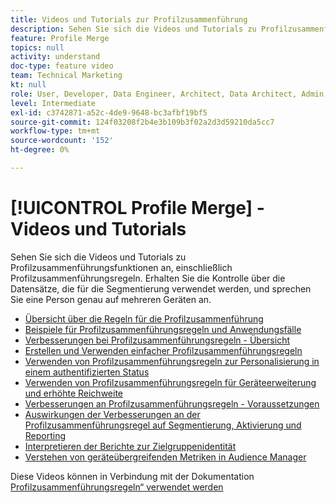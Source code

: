 ```yaml
---
title: Videos und Tutorials zur Profilzusammenführung
description: Sehen Sie sich die Videos und Tutorials zu Profilzusammenführungsfunktionen an, einschließlich Profilzusammenführungsregeln. Erhalten Sie die Kontrolle über die Datensätze, die für die Segmentierung verwendet werden, und sprechen Sie eine Person genau auf mehreren Geräten an.
feature: Profile Merge
topics: null
activity: understand
doc-type: feature video
team: Technical Marketing
kt: null
role: User, Developer, Data Engineer, Architect, Data Architect, Admin, Leader
level: Intermediate
exl-id: c3742871-a52c-4de9-9648-bc3afbf19bf5
source-git-commit: 124f03208f2b4e3b109b3f02a2d3d59210da5cc7
workflow-type: tm+mt
source-wordcount: '152'
ht-degree: 0%

---
```


# [!UICONTROL Profile Merge] - Videos und Tutorials

Sehen Sie sich die Videos und Tutorials zu Profilzusammenführungsfunktionen an, einschließlich Profilzusammenführungsregeln. Erhalten Sie die Kontrolle über die Datensätze, die für die Segmentierung verwendet werden, und sprechen Sie eine Person genau auf mehreren Geräten an.

* [Übersicht über die Regeln für die Profilzusammenführung](overview-of-profile-merge-rules.md)
* [Beispiele für Profilzusammenführungsregeln und Anwendungsfälle](profile-merge-rule-examples-and-use-cases.md)
* [Verbesserungen bei Profilzusammenführungsregeln - Übersicht](overview-of-profile-merge-rule-enhancements.md)
* [Erstellen und Verwenden einfacher Profilzusammenführungsregeln](creating-and-using-simple-profile-merge-rules.md)
* [Verwenden von Profilzusammenführungsregeln zur Personalisierung in einem authentifizierten Status](using-profile-merge-rules-to-personalize-in-an-authenticated-state.md)
* [Verwenden von Profilzusammenführungsregeln für Geräteerweiterung und erhöhte Reichweite](using-profile-merge-rules-for-device-extension-and-increased-reach.md)
* [Verbesserungen an Profilzusammenführungsregeln - Voraussetzungen](profile-merge-rule-enhancements-pre-requisites.md)
* [Auswirkungen der Verbesserungen an der Profilzusammenführungsregel auf Segmentierung, Aktivierung und Reporting](how-profile-merge-rule-enhancements-impact-segmentation-activation-and-reporting.md)
* [Interpretieren der Berichte zur Zielgruppenidentität](interpret-audience-identity-reporting.md)
* [Verstehen von geräteübergreifenden Metriken in Audience Manager](understanding-cross-device-metrics-in-audience-manager.md)

Diese Videos können in Verbindung mit der Dokumentation [Profilzusammenführungsregeln“ verwendet werden](https://experienceleague.adobe.com/docs/audience-manager/user-guide/features/profile-merge-rules/merge-rules-overview.html?lang=de)
